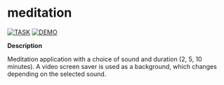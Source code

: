 # meditation

[![TASK](https://img.shields.io/badge/-TASK-green?style=flat)](https://github.com/rolling-scopes-school/tasks/blob/master/tasks/stage-0/projects.md#task-3-meditation-app-20)
[![DEMO](https://img.shields.io/badge/-DEMO-blue?style=flat)](https://pishuhott.github.io/meditation/)

**Description**

Meditation application with a choice of sound and duration (2, 5, 10 minutes). A video screen saver is used as a background, which changes depending on the selected sound.
